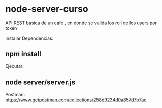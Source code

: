 # node-server-curso
API REST basica de un cafe , en donde se valida los roll de los users por token

Instalar Dependencias: <br/>
##  npm install 

Ejecutar: <br/>
## node server/server.js

Postman:
https://www.getpostman.com/collections/258d9234d0a857d7b7ae

